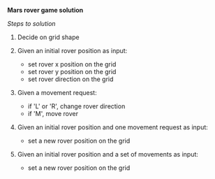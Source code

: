 **Mars rover game solution**

*Steps to solution*

1. Decide on grid shape

2. Given an initial rover position as input:
   * set rover x position on the grid
   * set rover y position on the grid
   * set rover direction on the grid

3. Given a movement request:
   * if 'L' or 'R', change rover direction
   * if 'M', move rover

4. Given an initial rover position and one movement request as input:
   * set a new rover position on the grid

5. Given an initial rover position and a set of movements as input:
   * set a new rover position on the grid
